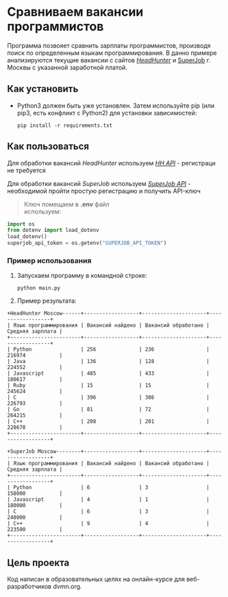 # Сравниваем вакансии программистов

Программа позвояет сравнить зарплаты программистов, производя поиск по определенным языкам программирования.
В данно примере анализируются текущие вакансии с сайтов [*HeadHunter*](https://hh.ru/) и [SuperJob](https://www.superjob.ru/) г. Москвы с указанной заработной платой.

## Как установить 

+ Python3 должен быть уже установлен. Затем используйте pip (или pip3, есть конфликт с Python2) для установки зависимостей:
  ```
  pip install -r requirements.txt
  ```

## Как пользоваться

Для обработки вакансий *HeadHunter* используем [*HH API*](https://dev.hh.ru/) - регистраци не требуется  

Для обработки вакансий *SuperJob* используем [*SuperJob API*](https://api.superjob.ru/) - необходимой пройти простую регистрацию и получить API-ключ
  >Ключ помещаем в **.env** файл  
  >используем:
  ```python
  import os
  from dotenv import load_dotenv
  load_dotenv()
  superjob_api_token = os.getenv("SUPERJOB_API_TOKEN")
  ```

### Пример использования 
1. Запускаем программу в командной строке:
   ```
   python main.py
   ```
2. Пример результата:
```
+HeadHunter Moscow------+------------------+---------------------+------------------+
| Язык программирования | Вакансий найдено | Вакансий обработано | Средняя зарплата |
+-----------------------+------------------+---------------------+------------------+
| Python                | 256              | 236                 | 216974           |
| Java                  | 136              | 128                 | 224552           |
| Javascript            | 485              | 433                 | 180617           |
| Ruby                  | 15               | 15                  | 245624           |
| C                     | 396              | 386                 | 226793           |
| Go                    | 81               | 72                  | 264215           |
| C++                   | 208              | 201                 | 228678           |
+-----------------------+------------------+---------------------+------------------+

+SuperJob Moscow--------+------------------+---------------------+------------------+
| Язык программирования | Вакансий найдено | Вакансий обработано | Средняя зарплата |
+-----------------------+------------------+---------------------+------------------+
| Python                | 6                | 3                   | 158000           |
| Javascript            | 4                | 1                   | 180000           |
| C                     | 6                | 3                   | 248000           |
| C++                   | 9                | 4                   | 223500           |
+-----------------------+------------------+---------------------+------------------+
```
## Цель проекта

Код написан в образовательных целях на онлайн-курсе для веб-разработчиков dvmn.org.
